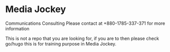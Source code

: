 # Media Jockey
Communications Consulting
Please contact at +880-1785-337-371 for more information

This is not a repo that you are looking for, if you are to then please check go/hugo this is for training purpose in Media Jockey.
